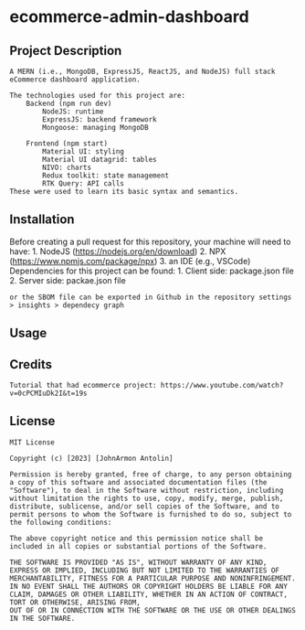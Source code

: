 # ecommerce-admin-dashboard

## Project Description 
    A MERN (i.e., MongoDB, ExpressJS, ReactJS, and NodeJS) full stack eCommerce dashboard application. 

    The technologies used for this project are:
        Backend (npm run dev)
            NodeJS: runtime
            ExpressJS: backend framework
            Mongoose: managing MongoDB

        Frontend (npm start)
            Material UI: styling
            Material UI datagrid: tables
            NIVO: charts
            Redux toolkit: state management
            RTK Query: API calls
    These were used to learn its basic syntax and semantics.

## Installation
Before creating a pull request for this repository, your machine will need to have:
    1. NodeJS (https://nodejs.org/en/download)
    2. NPX (https://www.npmjs.com/package/npx)
    3. an IDE (e.g., VSCode)
Dependencies for this project can be found:
    1. Client side: package.json file
    2. Server side: packae.json file

    or the SBOM file can be exported in Github in the repository settings > insights > dependecy graph

## Usage


## Credits
    Tutorial that had ecommerce project: https://www.youtube.com/watch?v=0cPCMIuDk2I&t=19s

## License 
    MIT License

    Copyright (c) [2023] [JohnArmon Antolin]

    Permission is hereby granted, free of charge, to any person obtaining a copy of this software and associated documentation files (the "Software"), to deal in the Software without restriction, including without limitation the rights to use, copy, modify, merge, publish, distribute, sublicense, and/or sell copies of the Software, and to permit persons to whom the Software is furnished to do so, subject to the following conditions:

    The above copyright notice and this permission notice shall be included in all copies or substantial portions of the Software.

    THE SOFTWARE IS PROVIDED "AS IS", WITHOUT WARRANTY OF ANY KIND, EXPRESS OR IMPLIED, INCLUDING BUT NOT LIMITED TO THE WARRANTIES OF MERCHANTABILITY, FITNESS FOR A PARTICULAR PURPOSE AND NONINFRINGEMENT. IN NO EVENT SHALL THE AUTHORS OR COPYRIGHT HOLDERS BE LIABLE FOR ANY CLAIM, DAMAGES OR OTHER LIABILITY, WHETHER IN AN ACTION OF CONTRACT, TORT OR OTHERWISE, ARISING FROM,
    OUT OF OR IN CONNECTION WITH THE SOFTWARE OR THE USE OR OTHER DEALINGS IN THE SOFTWARE.